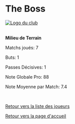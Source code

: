 <html>
  <head>
    <meta charset="UTF-8" />
    <title>The Boss</title>
  </head>
  <body>
    <h1>The Boss</h1>
      <a href="http://www.hostingpics.net/viewer.php?id=491514scapulaireicone.png"><img src="http://img4.hostingpics.net/thumbs/mini_491514scapulaireicone.png" alt="Logo du club" /></a></br></br>
      <p><strong>Milieu de Terrain</strong></p>
      		  <p>Matchs joués: 7</p>
		  <p>Buts: 1</p>
		  <p>Passes Décisives: 1</p>
		  <p>Note Globale Pro: 88</p>
		  <p>Note Moyenne par Match: 7.4</p>
		  </br>
		<p><a href="https://github.com/Nephelim33/Scapulaire_Website-TestToLearn-/blob/master/Our%20players.md">Retour vers la liste des joueurs</a></p>
		<p><a href="https://github.com/Nephelim33/Scapulaire_Website-TestToLearn-/blob/master/First_Page.md">Retour vers la page d'accueil</a></p>
	</body>
</html>
